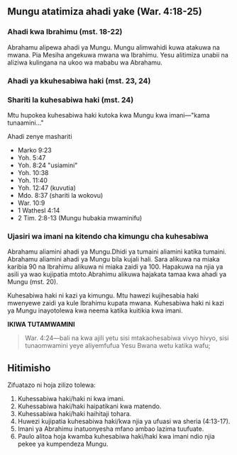 ## Mungu atatimiza ahadi yake (War. 4:18-25)

### Ahadi kwa Ibrahimu (mst. 18-22)

Abrahamu alipewa ahadi ya Mungu. Mungu alimwahidi kuwa atakuwa na mwana. Pia Mesiha angekuwa mwana wa Ibrahimu. Yesu alitimiza unabii na aliziwa kulingana na ukoo wa mababu wa Abrahamu.

### Ahadi ya kkuhesabiwa haki (mst. 23, 24)

### Shariti la kuhesabiwa haki (mst. 24)

Mtu hupokea kuhesabiwa haki kutoka kwa Mungu kwa imani&mdash;"kama tunaamini&hellip;"

Ahadi zenye mashariti

- Marko 9:23
- Yoh. 5:47
- Yoh. 8:24 "usiamini"
- Yoh. 10:38
- Yoh. 11:40
- Yoh. 12:47 (kuvutia)
- Mdo. 8:37 (shariti la wokovu)
- War. 10:9
- 1 Wathesl 4:14
- 2 Tim. 2:8-13 (Mungu hubakia mwaminifu)

### Ujasiri wa imani na kitendo cha kimungu cha kuhesabiwa

Abrahamu aliamini ahadi ya Mungu.Dhidi ya tumaini aliamini katika tumaini. Abrahamu aliamini ahadi ya Mungu bila kujali hali. Sara alikuwa na miaka karibia 90 na Ibrahimu alikuwa ni miaka zaidi ya 100. Hapakuwa na njia ya asili ya wao kujipatia mtoto.Abrahimu alikuwa hajakata tamaa kwa ahadi ya Mungu (mst. 20).

Kuhesabiwa haki ni kazi ya kimungu. Mtu hawezi kujihesabia haki mwenyewe zaidi ya kule Ibrahimu kupata mwana. Kuhesabiwa haki ni kazi ya Mungu inayotolewa kwa neema katika kuitikia kwa imani. 

**IKIWA TUTAMWAMINI**

> War. 4:24&mdash;bali na kwa ajili yetu sisi mtakaohesabiwa vivyo hivyo, sisi tunaomwamini yeye aliyemfufua Yesu Bwana wetu katika wafu;

## Hitimisho

Zifuatazo ni hoja zilizo tolewa:

1. Kuhessabiwa haki/haki ni kwa imani.
2. Kuhessabiwa haki/haki haipatikani kwa matendo.
3. Kuhessabiwa haki/haki haihitaji tohara.
4. Huwezi kujipatia kuhesabiwa haki/kwa njia ya ufuasi wa sheria (4:13-17).
5. Imani ya Abrahimu inatuonyesha mfano ambao lazima tuufuate.
6. Paulo alitoa hoja kwamba kuhesabiwa haki/haki kwa imani ndio njia pekee ya kumpendeza Mungu.

<!--
=========================

Utafiti "uliotangazwa au kufanywa haki"Research "Declared or Made Righteous"

- -Je hii ni nafasi ya kihistoria ya Waromani katholiki ("kufanywa haki")????Is this historically a Roman Catholic position ("made righteous") ????

Makundi yote yanakubaliana kwamba utaratibu wa kuomba ushirika wa Kristo kkusitali kwa wenye dhambi,sio tangazo la kutokuwa na dhambi; Luther alitumia maelezo ya akuigiza kwa makosa madogo madogo(kwa wakati huo huo ni mwenye haki na pia ni mwenye dhambi").Kwa jinsi hiyo waroma huona kuhesabiwa haki ni kuwa na ushirika na uzima wa Mungu kwa mwanadamu,Kuoshwa na kuhamishwa kuwa mwana wa Mungu,kwa hiyo basi sio tangaza halisi,bali zaidi hapo nafsi inafanywa kwa kawaida kuhusika na haki.Mtazamo wa porostant kwa utofauti kabisa,ni ile kazi ya Mungu kupitia njia za neema.Imani ni haki ya Mungu inayo kamilishwa ndani yetu kwa njia ya neno na ushirika mtakatifu.Sheria na injili hufanya kazi ya kuuwa utu wa dhambi na kukamilisha uumbaji mpya ndani yetu.Huu umbaji mpya ndani yetu ni imani ya kristo.Kam hatuna hii imani,basi sisi sio wacha Mungu.Fikira za uongo au maombi ya mwanadamu hayaongezi lolote ni bure.kila mtu ana kiasi fulani cha imani Kwa kawaida imani iko ndani yao wenyewe.Lakinni tunahitaji Mungu aendelee kuharibu imani ya haki zetu wenyewe na kubadilisha kwa maisha ya Kristo.Tunahitaji imani ile itokayo kwa Mungu kwa njia ya sheria na injili,neno,matendo,sakramenti.katika kupata maandishi ya matengenezo,maelezo 95,Luther alisema kwamba 1.)Wakati Bwana mkuu Yesu kristo aliposema tubuni.(Mat 4:17)yeye alikuwa na hiari ya kuingia ndani ya waamini na kuwa moja wa aliye amini."na 95.)na hiyo nifaraja ya kuingia mbinguni kwa njia ya dhiki nyingi kwa njia ya usala wa uongo wa amani (Mdo 14:22).Both groups agree that the term invokes a communication of Christ's merits to sinners, not a declaration of sinlessness; Luther used the expression simul justus et peccator ("at the same time justified and a sinner"). However, Roman Catholicism sees justification as a communication of God's life to a human being, cleansing him of sin and transforming him truly into a son of God, so that it is not merely a declaration, but rather the soul is made actually objectively righteous. The Protestant view of justification, by contrast, is that it is the work of God through the means of grace. Faith is the righteousness of God that is accomplished in us through word and sacraments. Law and gospel work to kill the sinful self and to accomplish the new creation within us. This new creation within us is the faith of Christ. If we do not have this faith, then we are ungodly. Indulgences or human prayers add nothing&mdash;they are nothing. Everyone has some kind of faith &mdash; usually a faith in themselves. But we need God to continually destroy self-righteous faith and to replace it with the life of Christ. We need the faith that comes from God through law and gospel, word, works and sacraments. In the founding document of the Reformation, the 95 Theses, Luther said that 1.) "When our Lord and Master Jesus Christ said, 'Repent&apos;s (Matthew 4:17) He willed the entire life of believers to be one of repentance." and 95.) And thus be confident of entering into heaven through many tribulations rather than through the false security of peace (Acts 14:22).

Tofauti ya kweli,kwahiyo ni,kati ya waporostant na mtazzamo wa kikatoliki wa kuhesabiwa haki sio swala la kutangazwa kkuwa "mwenye haki"mkosaji kufanywa kuwa haki",==================The true distinction, therefore, between the Protestant and the Catholic view of Justification is not an issue of being "declared righteous" versus being "made righteous", 

==================

R.C.Nukuu ya chimbuko:
Waroma huyaweka mbele mafundisho yao--na kufanya kile ambacho Mungu hata mtangaaza mtu kuwa mwenye haki hadi yule mtu kwa kawaida amekuwa chini ya uchunguzi wa kimungu,hupatikana tu pindi Mungu anapotutazama sisi,hatasema chochote kuwa sisi ni wenye haki hadi anapotuchunguza na kujua tuna haki kikwelii.
Waroma hufundisha kwamba hatuwezi kufanywa haki bila neema,hiyo ni kwamba kamwe hatuwezi kuwa wenye haki bila imani,na hatuwezi kuwa wenye haki bila msaada wa Kristo.Tunahitaji imani na tunahitaji neema,na tunamhitaji Yesu.Tunahitaji haki ya Kristo imiminwe juu  ya nafsi zetu,lakini lazima tushirikiane na ile neema kwa kiwango kile ambacho tutakuwa wenye haki.Kama tutakufa tukiwa na sehemu isio ya haki iliokamilika ndani yetu hatutaingia mbinguni.Kama hapatakuwa na tabia ya dhambi ndani yetu,tutaenda kwenye sehemu ya maandalizi ambayo hiyo ni mahali pakuandalia shabaha ya kutakaswa ni kkuondolewa takataka ambayo tutakuwa wasafi kikwelii.Inaweza kuchukua miaka mitatu au miaka milioni tatu,lakini swala la mahali pa utakaso ni kutufanya wenye haki ili kwamba tuweze kuruhusiwa kuingia mbingu ya Mungu.

R.C. Sproul quote:

Rome set forth their doctrine -- and still does -- that God will never declare a person just until that person actually, under divine scrutiny, is found to be just&hellip;when God looks at us, he will not say that we are just until he sees that we really are just.
Rome teaches that we cannot be just without grace, that we will never become just without faith, and that we will never become just without the assistance of Christ. We need faith, we need grace, and we need Jesus. We need the righteousness of Christ infused or poured into our soul, but you must cooperate with that grace to such a degree that we will in fact become righteous. If we die with any impurity in our soul, thereby lacking complete righteousness, we will not go to heaven. If no mortal sin is present in our life, we will go to purgatory, which is the place of purging. The point of the purging is to get rid of the dross so that we become completely pure. It may take three years or three million years, but the object of purgatory is to make us righteous so that we can be admitted into God's heaven.

Sehemu ya sababu ya imani,kwamba kuhesabiwa haki inakkuwa na mizizi katika haki ya kurithi kwenye mwenye dhambi,inakuja katika kitu fulani kwa bahati mbaya katika historia ya kanisa.Katika karine za kwanzza wakati llugha ya Kigiriki ilipokuwa imepita katika usikivu wa kati mababa wa makanisa na walatini zikawa ndio lugha zinazo tawala,wasomi wengi walisoma Biblia za kilatini tu,sio za kigriki,na walichukuwa maneno ya kirumi na kilatini kwa ajili ya utakaso na kutakasa,kutokan na hiyo tumepata utakaso katika lugha ya Kiingezeza.Tendo la kilatini ficare humaanisha kutengeneza au "kuunda" au kufanya."Isutus humaanisha "mwenye haki"au haki,"ambao tunaamini hutokea kwa kutakaswa na sio katika kuhesabiwa haki. justification is rooted in an inherent righteousness in the sinner, comes from something unfortunate in church history. In the early centuries, when the Greek language passed away from the central attention of the church fathers and Latin became the dominant language, many scholars read only the Latin Bible, not the Greek bible, and they borrowed the Roman or Latin word for justification, iustificare, from which we get the English work justification. The Latin verb ficare means "to make" or "to shape" or "to do." Isutus means "righteousness" or "justice," so iustificare literally means "to make righteous," which we believe is what happens in sanctification, not in justification.

Neno la kigiriki ambalo tunashughulika nalo hapa katika kifungu cha warumi ni neno dikaioo,dikaiosune,ambalo halimaniishi " kumfanya mtu kuwa haki" bali zaidi "kumtangaza kuwa haki."Katika mtazamo wa kikatoliki,kamwe Mungu hawezi kumtangaza mtu kuwa mwenye haki mpaka msaada wa neema ya Mungu na Kristo,ambayo kwa kawaida mtu anakuwa mwenye haki.[lakini] kama Mungu alikuwa anatuhukumu  usiku huu,ni kipi ambacho angekikutata?je angekuta dhambi katika maisha yetu?angeweza kututangazaa kuwa haki ikiwa yeye huangalia wenywe haki tu kwamba angepata nini leo kwetu?kumbuka kile alichokisema mtume Paulo:kwa matendo ya sheria hakuna mwenye mwilli atakayehesabiwa haki mbele zake"(3:20). Hiyo ndio kwa usahihi mwanzo wetu haupatikani katika nafsi zetu au katika haki yoyote ya kurithi katika nafsi zetu.hii ndio sababu tunahitaji ktenganisha na kile alichokiita Luther,haki ya alien haki ambayo huja kutoka inje yetu,Luther aliita hii haki ni haki iliozidi,iko inje yetu na inajitenga nasi.The Greek word that we are dealing with here in the Romans text is the word dikaioo, dikaiosune, which does not mean "to make righteous" but rather "to declare righteous." In the Roman Catholic view, God will never pronounce a person just or righteous until, by the help of God's grace and Christ, that person actually becomes righteous. [But] If God were to judge us tonight, what would he find? Would he find sin in our lives? Could he possibly declare us just if he considers only the righteousness that he finds in us today? Remember what the Apostle Paul said: "By the deeds of the law no flesh will be justified in His sight" (3:20). That is precisely why the ground for our justification cannot be found in us or in any righteousness inherent in our souls. That is why we need so desperately what Luther called a iustia alienum, an alien righteousness, a righteousness that comes from outside ourselves. Luther called this righteousness extranos, outside or apart from us.

Katika mifano rahisi,hii humaanisha haki pekee inayo tosheleza kwa kusimama mbele za hukumu ya Mungu ni haki ya Kristo.In simple terms, this means that the only righteousness sufficient for us to stand before the judgment of God is the righteousness of Christ.

Ndondoo kutoka kwa Warumi (Maoni ya maelezo ya mt.Andrew)chimbuko la R.CExcerpt from Romans (St. Andrew's Expositional Commentary) by R.C. Sproul
-->